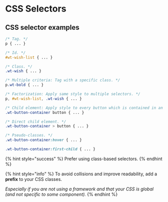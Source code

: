 # CSS Selectors

## CSS selector examples

```css
/* Tag. */
p { ... }

/* Id. */
#wt-wish-list { ... }

/* Class. */
.wt-wish { ... }

/* Multiple criteria: Tag with a specific class. */
p.wt-bold { ... }

/* Factorization: Apply same style to multiple selectors. */
p, #wt-wish-list, .wt-wish { ... }

/* Child element: Apply style to every button which is contained in an element with a "wt-button-container" class. */
.wt-button-container button { ... }

/* Direct child element. */
.wt-button-container > button { ... }

/* Pseudo-classes. */
.wt-button-container:hover { ... }

.wt-button-container:first-child { ... }
```

{% hint style="success" %}
Prefer using class-based selectors.
{% endhint %}

{% hint style="info" %}
To avoid collisions and improve readability, add a **prefix** to your CSS classes.

_Especially if you are not using a framework and that your CSS is global \(and not specific to some component\)._ 
{% endhint %}



